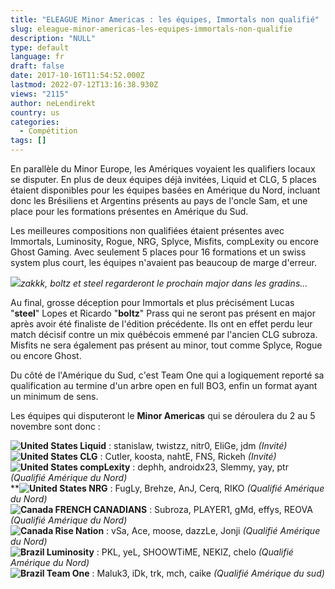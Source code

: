 ```yaml
---
title: "ELEAGUE Minor Americas : les équipes, Immortals non qualifié"
slug: eleague-minor-americas-les-equipes-immortals-non-qualifie
description: "NULL"
type: default
language: fr
draft: false
date: 2017-10-16T11:54:52.000Z
lastmod: 2022-07-12T13:16:38.930Z
views: "2115"
author: neLendirekt
country: us
categories:
  - Compétition
tags: []
---
```

En parallèle du Minor Europe, les Amériques voyaient les qualifiers locaux se disputer. En plus de deux équipes déjà invitées, Liquid et CLG, 5 places étaient disponibles pour les équipes basées en Amérique du Nord, incluant donc les Brésiliens et Argentins présents au pays de l'oncle Sam, et une place pour les formations présentes en Amérique du Sud.

Les meilleures compositions non qualifiées étaient présentes avec Immortals, Luminosity, Rogue, NRG, Splyce, Misfits, compLexity ou encore Ghost Gaming. Avec seulement 5 places pour 16 formations et un swiss system plus court, les équipes n'avaient pas beaucoup de marge d'erreur. 

![](/images/articles/59e49661a0e47/images/KuaPTexwTvSY2aOCLih2a8G9lIJzswphytFXczuY.jpeg)_zakkk, boltz et steel regarderont le prochain major dans les gradins..._

Au final, grosse déception pour Immortals et plus précisément Lucas "**steel**" Lopes et Ricardo "**boltz**" Prass qui ne seront pas présent en major après avoir été finaliste de l'édition précédente. Ils ont en effet perdu leur match décisif contre un mix québécois emmené par l'ancien CLG subroza. Misfits ne sera également pas présent au minor, tout comme Splyce, Rogue ou encore Ghost.

Du côté de l'Amérique du Sud, c'est Team One qui a logiquement reporté sa qualification au termine d'un arbre open en full BO3, enfin un format ayant un minimum de sens.

Les équipes qui disputeront le **Minor Americas** qui se déroulera du 2 au 5 novembre sont donc : 

**![United States](/images/countries/us.svg)⁠ Liquid** : stanislaw, twistzz, nitr0, EliGe, jdm _(Invité)_  
**![United States](/images/countries/us.svg)⁠ CLG** : Cutler, koosta, nahtE, FNS, Rickeh _(Invité)_  
**![United States](/images/countries/us.svg)⁠ compLexity** : dephh, androidx23, Slemmy, yay, ptr _(Qualifié Amérique du Nord)_  
****![United States](/images/countries/us.svg)⁠ NRG** : FugLy, Brehze, AnJ, Cerq, RIKO _(Qualifié Amérique du Nord)_  
**![Canada](/images/countries/ca.svg)⁠ FRENCH CANADIANS** : Subroza, PLAYER1, gMd, effys, REOVA _(Qualifié Amérique du Nord)_  
**![Canada](/images/countries/ca.svg)⁠ Rise Nation** : vSa, Ace, moose, dazzLe, Jonji _(Qualifié Amérique du Nord)_  
**![Brazil](/images/countries/br.svg)⁠ Luminosity** : PKL, yeL, SHOOWTiME, NEKIZ, chelo _(Qualifié Amérique du Nord)_  
**![Brazil](/images/countries/br.svg)⁠ Team One** : Maluk3, iDk, trk, mch, caike _(Qualifié Amérique du sud)_
